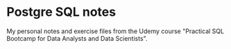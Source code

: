 # Postgre SQL notes

My personal notes and exercise files from the Udemy course "Practical SQL Bootcamp for Data Analysts and Data Scientists".

